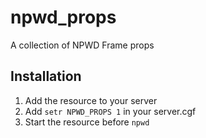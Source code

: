 # npwd_props
A collection of NPWD Frame props

## Installation
1. Add the resource to your server
2. Add `setr NPWD_PROPS 1` in your server.cgf
3. Start the resource before `npwd`
